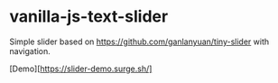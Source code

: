 # vanilla-js-text-slider

Simple slider based on https://github.com/ganlanyuan/tiny-slider with navigation.

[Demo][https://slider-demo.surge.sh/]
